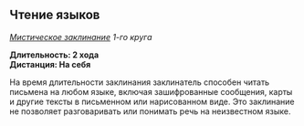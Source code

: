 ## Чтение языков

*[Мистическое заклинание](../arcane.md) 1-го круга*

**Длительность: 2 хода**<br>
**Дистанция: На себя**

На время длительности заклинания заклинатель способен читать письмена на любом языке, включая зашифрованные сообщения, карты и другие тексты в письменном или нарисованном виде. Это заклинание не позволяет разговаривать или понимать речь на неизвестном языке.